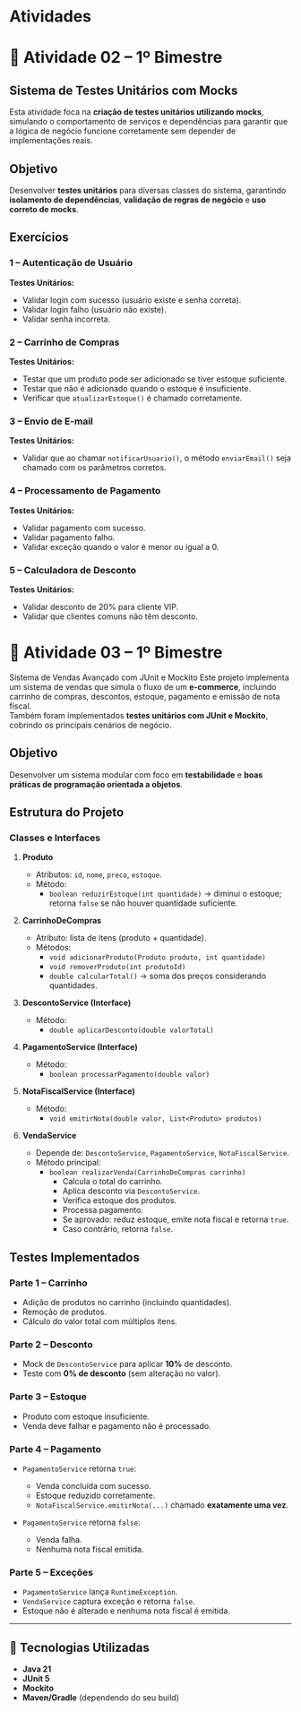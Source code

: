 # Atividades

# 📝 Atividade 02 – 1º Bimestre

## Sistema de Testes Unitários com Mocks

Esta atividade foca na **criação de testes unitários utilizando mocks**, simulando o comportamento de serviços e dependências para garantir que a lógica de negócio funcione corretamente sem depender de implementações reais.

## Objetivo

Desenvolver **testes unitários** para diversas classes do sistema, garantindo **isolamento de dependências**, **validação de regras de negócio** e **uso correto de mocks**.

## Exercícios

### 1 – Autenticação de Usuário

**Testes Unitários:**
- Validar login com sucesso (usuário existe e senha correta).  
- Validar login falho (usuário não existe).  
- Validar senha incorreta.

### 2 – Carrinho de Compras

**Testes Unitários:**
- Testar que um produto pode ser adicionado se tiver estoque suficiente.  
- Testar que não é adicionado quando o estoque é insuficiente.  
- Verificar que `atualizarEstoque()` é chamado corretamente.

### 3 – Envio de E-mail

**Testes Unitários:**
- Validar que ao chamar `notificarUsuario()`, o método `enviarEmail()` seja chamado com os parâmetros corretos.

### 4 – Processamento de Pagamento

**Testes Unitários:**
- Validar pagamento com sucesso.  
- Validar pagamento falho.  
- Validar exceção quando o valor é menor ou igual a 0.

### 5 – Calculadora de Desconto

**Testes Unitários:**
- Validar desconto de 20% para cliente VIP.  
- Validar que clientes comuns não têm desconto.
  
# 📝 Atividade 03 – 1º Bimestre  
Sistema de Vendas Avançado com JUnit e Mockito
Este projeto implementa um sistema de vendas que simula o fluxo de um **e-commerce**, incluindo carrinho de compras, descontos, estoque, pagamento e emissão de nota fiscal.  
Também foram implementados **testes unitários com JUnit e Mockito**, cobrindo os principais cenários de negócio.


## Objetivo
Desenvolver um sistema modular com foco em **testabilidade** e **boas práticas de programação orientada a objetos**.  

## Estrutura do Projeto
### Classes e Interfaces
1. **Produto**
   - Atributos: `id`, `nome`, `preco`, `estoque`.
   - Método:  
     - `boolean reduzirEstoque(int quantidade)` → diminui o estoque; retorna `false` se não houver quantidade suficiente.

2. **CarrinhoDeCompras**
   - Atributo: lista de itens (produto + quantidade).  
   - Métodos:  
     - `void adicionarProduto(Produto produto, int quantidade)`  
     - `void removerProduto(int produtoId)`  
     - `double calcularTotal()` → soma dos preços considerando quantidades.  

3. **DescontoService (Interface)**
   - Método:  
     - `double aplicarDesconto(double valorTotal)`

4. **PagamentoService (Interface)**
   - Método:  
     - `boolean processarPagamento(double valor)`

5. **NotaFiscalService (Interface)**
   - Método:  
     - `void emitirNota(double valor, List<Produto> produtos)`

6. **VendaService**
   - Depende de: `DescontoService`, `PagamentoService`, `NotaFiscalService`.  
   - Método principal:  
     - `boolean realizarVenda(CarrinhoDeCompras carrinho)`  
       - Calcula o total do carrinho.  
       - Aplica desconto via `DescontoService`.  
       - Verifica estoque dos produtos.  
       - Processa pagamento.  
       - Se aprovado: reduz estoque, emite nota fiscal e retorna `true`.  
       - Caso contrário, retorna `false`.  

## Testes Implementados

### Parte 1 – Carrinho
- Adição de produtos no carrinho (incluindo quantidades).  
- Remoção de produtos.  
- Cálculo do valor total com múltiplos itens.  

### Parte 2 – Desconto
- Mock de `DescontoService` para aplicar **10%** de desconto.  
- Teste com **0% de desconto** (sem alteração no valor).  

### Parte 3 – Estoque
- Produto com estoque insuficiente.  
- Venda deve falhar e pagamento não é processado.  

### Parte 4 – Pagamento
- `PagamentoService` retorna `true`:  
  - Venda concluída com sucesso.  
  - Estoque reduzido corretamente.  
  - `NotaFiscalService.emitirNota(...)` chamado **exatamente uma vez**.  

- `PagamentoService` retorna `false`:  
  - Venda falha.  
  - Nenhuma nota fiscal emitida.  

### Parte 5 – Exceções
- `PagamentoService` lança `RuntimeException`.  
- `VendaService` captura exceção e retorna `false`.  
- Estoque não é alterado e nenhuma nota fiscal é emitida.  

---

## 🚀 Tecnologias Utilizadas
- **Java 21**  
- **JUnit 5**  
- **Mockito**  
- **Maven/Gradle** (dependendo do seu build)  
